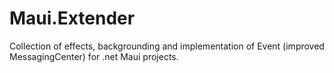 # Maui.Extender
Collection of effects, backgrounding and implementation of Event (improved MessagingCenter) for .net Maui projects.
